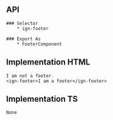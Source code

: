 ## API
    ### Selector
        * ign-footer
    
    ### Export As
        * FooterComponent

## Implementation HTML
    I am not a footer.
    <ign-footer>I am a footer</ign-footer>

## Implementation TS
    None